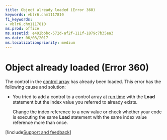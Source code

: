 ```yaml
---
title: Object already loaded (Error 360)
keywords: vblr6.chm1117810
f1_keywords:
- vblr6.chm1117810
ms.prod: office
ms.assetid: e492bbbc-572d-af2f-111f-1879c7b35ea3
ms.date: 06/08/2017
ms.localizationpriority: medium
---
```



# Object already loaded (Error 360)

The control in the [control array](../../Glossary/vbe-glossary.md#control-array) has already been loaded. This error has the following cause and solution:



- You tried to add a control to a control array at [run time](../../Glossary/vbe-glossary.md#run-time) with the **Load** statement but the index value you referred to already exists.
    
    Change the index reference to a new value or check whether your code is executing the same **Load** statement with the same index value reference more than once.

[!include[Support and feedback](~/includes/feedback-boilerplate.md)]
